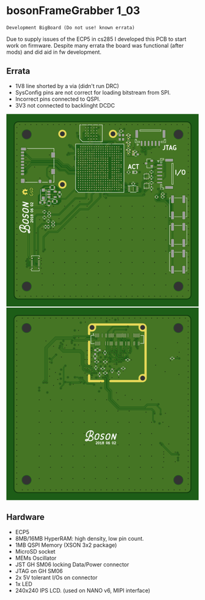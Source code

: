 # bosonFrameGrabber 1_03

	Development BigBoard (Do not use! known errata)

Due to supply issues of the ECP5 in cs285 I developed this PCB to start work on firmware. Despite many errata the board was functional (after mods) and did aid in fw development.

## Errata
* 1V8 line shorted by a via (didn't run DRC)
* SysConfig pins are not correct for loading bitstream from SPI.
* Incorrect pins connected to QSPI.
* 3V3 not connected to backlinght DCDC


![alt-text](plot/bosonFrameGrabber-Front.png "bosonFrameGrabber Front")
![alt-text](plot/bosonFrameGrabber-Back.png "bosonFrameGrabber Back")

## Hardware

* ECP5 
* 8MB/16MB HyperRAM: high density, low pin count.
* 1MB QSPI Memory (XSON 3x2 package)
* MicroSD socket
* MEMs Oscillator
* JST GH SM06 locking Data/Power connector
* JTAG on GH SM06
* 2x 5V tolerant I/Os on connector
* 1x LED
* 240x240 IPS LCD. (used on NANO v6, MIPI interface)


